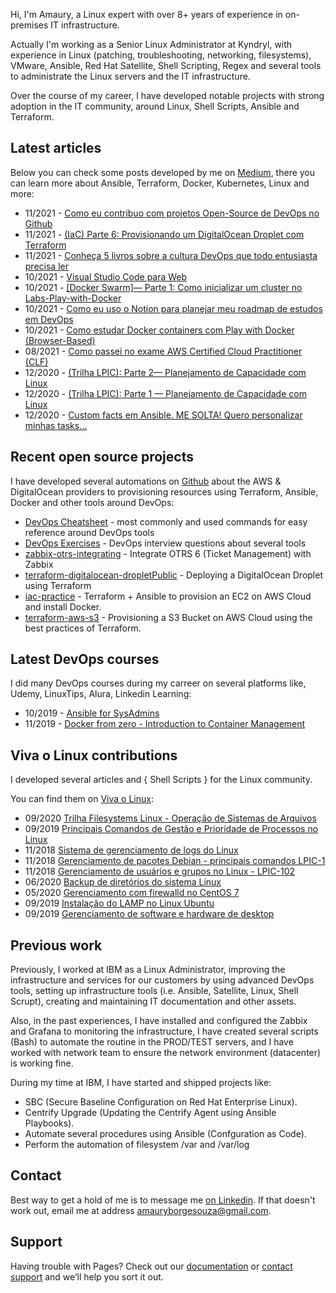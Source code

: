 Hi, I'm Amaury, a Linux expert with over 8+ years of experience in on-premises IT infrastructure. 

Actually I'm working as a Senior Linux Administrator at Kyndryl, with experience in Linux (patching, troubleshooting, networking, filesystems), VMware, Ansible, Red Hat Satellite, Shell Scripting, Regex and several tools to administrate the Linux servers and the IT infrastructure.

Over the course of my career, I have developed notable projects with strong adoption in the IT community, around Linux, Shell Scripts, Ansible and Terraform.

## Latest articles

Below you can check some posts developed by me on [Medium](https://amauryborgesouza.medium.com/), there you can learn more about Ansible, Terraform, Docker, Kubernetes, Linux and more:

- 11/2021 - [Como eu contribuo com projetos Open-Source de DevOps no Github](https://amauryborgesouza.medium.com/como-eu-contribuo-com-projetos-open-source-de-devops-no-github-9e7705a24715)
- 11/2021 - [(IaC) Parte 6: Provisionando um DigitalOcean Droplet com Terraform](https://amauryborgesouza.medium.com/iac-parte-6-provisionando-um-digitalocean-droplet-com-terraform-120d232d0bba)
- 11/2021 - [Conheça 5 livros sobre a cultura DevOps que todo entusiasta precisa ler](https://amauryborgesouza.medium.com/conhe%C3%A7a-5-livros-sobre-a-cultura-devops-que-todo-entusiasta-precisa-ler-4d47ddfba9fe)
- 10/2021 - [Visual Studio Code para Web](https://amauryborgesouza.medium.com/visual-studio-code-para-web-e5353e219342)
- 10/2021 - [[Docker Swarm]— Parte 1: Como inicializar um cluster no Labs-Play-with-Docker](https://amauryborgesouza.medium.com/docker-swarm-parte-1-como-inicializar-um-cluster-no-labs-play-with-docker-d8d57816a62f)
- 10/2021 - [Como eu uso o Notion para planejar meu roadmap de estudos em DevOps](https://amauryborgesouza.medium.com/como-eu-uso-o-notion-para-planejar-meu-roadmap-de-estudos-em-devops-4417f978f686)
- 10/2021 - [Como estudar Docker containers com Play with Docker (Browser-Based)](https://amauryborgesouza.medium.com/como-estudar-docker-containers-com-play-with-docker-browser-based-da6e1d05b50b)
- 08/2021 - [Como passei no exame AWS Certified Cloud Practitioner (CLF)](https://amauryborgesouza.medium.com/como-passei-no-exame-aws-certified-cloud-practitioner-clf-f2237aa4460f)
- 12/2020 - [(Trilha LPIC): Parte 2— Planejamento de Capacidade com Linux](https://amauryborgesouza.medium.com/trilha-lpic-parte-2-planejamento-de-capacidade-com-linux-a6e2f9439c7d)
- 12/2020 - [(Trilha LPIC): Parte 1 — Planejamento de Capacidade com Linux](https://amauryborgesouza.medium.com/trilha-lpic-parte-1-planejamento-de-capacidade-com-linux-a006d0736539)
- 12/2020 - [Custom facts em Ansible. ME SOLTA! Quero personalizar minhas tasks…](https://amauryborgesouza.medium.com/custom-facts-em-ansible-me-solta-quero-personalizar-minhas-tasks-4718b48b88aa)


## Recent open source projects

I have developed several automations on [Github](https://github.com/amaurybsouza) about the AWS & DigitalOcean providers to provisioning resources using Terraform, Ansible, Docker and  other tools around DevOps:

- [DevOps Cheatsheet](https://github.com/amaurybsouza/devops-cheatsheet) - most commonly and used commands for easy reference around DevOps tools
- [DevOps Exercises](https://github.com/amaurybsouza/devops-exercises) - DevOps interview questions about several tools
- [zabbix-otrs-integrating](https://github.com/amaurybsouza/zabbix-otrs-integrating) - Integrate OTRS 6 (Ticket Management) with Zabbix
- [terraform-digitalocean-dropletPublic](https://github.com/amaurybsouza/terraform-digitalocean-droplet) - Deploying a DigitalOcean Droplet using Terraform
- [iac-practice](https://github.com/amaurybsouza/iac-practice) - Terraform + Ansible to provision an EC2 on AWS Cloud and install Docker.
- [terraform-aws-s3](https://github.com/amaurybsouza/terraform-aws-s3) - Provisioning a S3 Bucket on AWS Cloud using the best practices of Terraform.

## Latest DevOps courses

I did many DevOps courses during my carreer on several platforms like, Udemy, LinuxTips, Alura, Linkedin Learning:

- 10/2019 - [Ansible for SysAdmins](https://www.udemy.com/certificate/UC-YYGZ9YAA/)
- 11/2019 - [Docker from zero - Introduction to Container Management](https://www.udemy.com/certificate/UC-BPOWAKUP/)


## Viva o Linux contributions

I developed several articles and { Shell Scripts } for the Linux community.

You can find them on [Viva o Linux](https://www.vivaolinux.com.br):

- 09/2020 [Trilha Filesystems Linux - Operação de Sistemas de Arquivos](https://www.vivaolinux.com.br/artigo/Trilha-Filesystems-Linux-Operacao-de-Sistemas-de-Arquivos/)
- 09/2019 [Principais Comandos de Gestão e Prioridade de Processos no Linux](https://www.vivaolinux.com.br/artigo/Principais-Comandos-de-Gestao-e-Prioridade-de-Processos-no-Linux/)
- 11/2018 [Sistema de gerenciamento de logs do Linux](https://www.vivaolinux.com.br/artigo/Sistema-de-gerenciamento-de-logs-do-Linux/)
- 11/2018 [Gerenciamento de pacotes Debian - principais comandos LPIC-1](https://www.vivaolinux.com.br/artigo/Gerenciamento-de-pacotes-Debian-principais-comandos-LPIC-1/)
- 11/2018 [Gerenciamento de usuários e grupos no Linux - LPIC-102](https://www.vivaolinux.com.br/dica/Gerenciamento-de-usuarios-e-grupos-no-Linux-LPIC-102/)
- 06/2020 [Backup de diretórios do sistema Linux](https://www.vivaolinux.com.br/script/Backup-de-diretorios-do-sistema-Linux/)
- 05/2020 [Gerenciamento com firewalld no CentOS 7](https://www.vivaolinux.com.br/script/Gerenciamento-com-firewalld-no-CentOS-7/)
- 09/2019 [Instalação do LAMP no Linux Ubuntu](https://www.vivaolinux.com.br/script/Instalacao-do-LAMP-no-Linux-Ubuntu/)
- 09/2019 [Gerenciamento de software e hardware de desktop](https://www.vivaolinux.com.br/script/Gerenciamento-de-software-e-hardware-de-desktop/)


## Previous work

Previously, I worked at IBM as a Linux Administrator, improving the infrastructure and services for our customers by using advanced DevOps tools, setting up infrastructure tools (i.e. Ansible, Satellite, Linux, Shell Scrupt), creating and maintaining IT documentation and other assets.

Also, in the past experiences, I have installed and configured the Zabbix and Grafana to monitoring the infrastructure, I have created several scripts (Bash) to automate the routine in the PROD/TEST servers, and I have worked with network team to ensure the network environment (datacenter) is working fine.

During my time at IBM, I have started and shipped projects like:

- SBC (Secure Baseline Configuration on Red Hat Enterprise Linux).
- Centrify Upgrade (Updating the Centrify Agent using Ansible Playbooks).
- Automate several procedures using Ansible (Confguration as Code).
- Perform the automation of filesystem /var and /var/log 

## Contact

Best way to get a hold of me is to message me [on Linkedin](https://www.linkedin.com/in/amaurybsouza/). If that doesn't work out, email me at address [amauryborgesouza@gmail.com](https://mail.google.com/mail/?view=cm&fs=1&to=someone@example.com&su=SUBJECT&body=BODY&bcc=someone.else@example.com).

## Support

Having trouble with Pages? Check out our [documentation](https://docs.github.com/categories/github-pages-basics/) or [contact support](https://support.github.com/contact) and we’ll help you sort it out.
